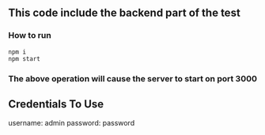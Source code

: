 ## This code include the backend part of the test

### How to run

    npm i
    npm start

### The above operation will cause the server to start on port 3000

## Credentials To Use

username: admin
password: password
